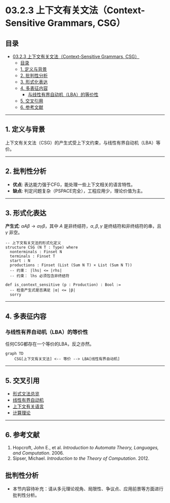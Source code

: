 # 03.2.3 上下文有关文法（Context-Sensitive Grammars, CSG）

## 目录

- [03.2.3 上下文有关文法（Context-Sensitive Grammars, CSG）](#0323-上下文有关文法context-sensitive-grammars-csg)
  - [目录](#目录)
  - [1. 定义与背景](#1-定义与背景)
  - [2. 批判性分析](#2-批判性分析)
  - [3. 形式化表达](#3-形式化表达)
  - [4. 多表征内容](#4-多表征内容)
    - [与线性有界自动机（LBA）的等价性](#与线性有界自动机lba的等价性)
  - [5. 交叉引用](#5-交叉引用)
  - [6. 参考文献](#6-参考文献)

---

## 1. 定义与背景

上下文有关文法（CSG）的产生式受上下文约束，与线性有界自动机（LBA）等价。

---

## 2. 批判性分析

- **优点**: 表达能力强于CFG，能处理一些上下文相关的语言特性。
- **缺点**: 判定问题复杂（PSPACE完全），工程应用少，理论价值为主。

---

## 3. 形式化表达

**产生式**: $\alpha A \beta \to \alpha \gamma \beta$，其中 $A$ 是非终结符，$\alpha, \beta, \gamma$ 是终结符和非终结符的串，且 $\gamma$ 非空。

```lean
-- 上下文有关文法的形式化定义
structure CSG (N T : Type) where
  nonterminals : Finset N
  terminals : Finset T
  start : N
  productions : Finset (List (Sum N T) × List (Sum N T))
  -- 约束： |lhs| <= |rhs|
  -- 约束： lhs 必须包含非终结符

def is_context_sensitive (p : Production) : Bool :=
  -- 检查产生式是否满足 |α| <= |β|
  sorry
```

---

## 4. 多表征内容

### 与线性有界自动机（LBA）的等价性

任何CSG都存在一个等价的LBA，反之亦然。

```mermaid
graph TD
    CSG[上下文有关文法] <-- 等价 --> LBA[线性有界自动机]
```

---

## 5. 交叉引用

- [形式文法总览](../03.2_Formal_Grammars.md)
- [线性有界自动机](../01_Automata_Theory/03.1.4_Linear_Bounded_Automaton.md)
- [上下文有关语言](../03.3_Language_Hierarchy/03.3.3_Context_Sensitive_Languages.md)
- [计算理论](README.md)

---

## 6. 参考文献

1. Hopcroft, John E., et al. *Introduction to Automata Theory, Languages, and Computation*. 2006.
2. Sipser, Michael. *Introduction to the Theory of Computation*. 2012.


## 批判性分析

- 本节内容待补充：请从多元理论视角、局限性、争议点、应用前景等方面进行批判性分析。
